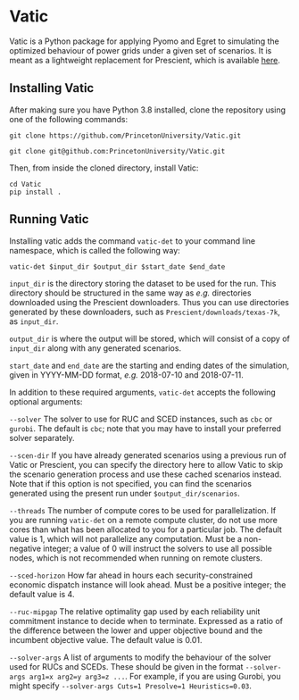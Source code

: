 # Vatic #

Vatic is a Python package for applying Pyomo and Egret to simulating the
optimized behaviour of power grids under a given set of scenarios. It is
meant as a lightweight replacement for Prescient, which is available
[here](https://github.com/grid-parity-exchange/Prescient).


## Installing Vatic ##

After making sure you have Python 3.8 installed, clone the repository using
one of the following commands:

```git clone https://github.com/PrincetonUniversity/Vatic.git```

```git clone git@github.com:PrincetonUniversity/Vatic.git```

Then, from inside the cloned directory, install Vatic:
```
cd Vatic
pip install .
```


## Running Vatic ##

Installing vatic adds the command `vatic-det` to your command line
namespace, which is called the following way:

```vatic-det $input_dir $output_dir $start_date $end_date ```

`input_dir` is the directory storing the dataset to be used for the run.
This directory should be structured in the same way as *e.g.* directories
downloaded using the Prescient downloaders. Thus you can use directories
generated by these downloaders, such as ```Prescient/downloads/texas-7k```,
as `input_dir`.

`output_dir` is where the output will be stored, which will consist of a copy
of `input_dir` along with any generated scenarios.

`start_date` and `end_date` are the starting and ending dates of the simulation,
given in YYYY-MM-DD format, *e.g.* 2018-07-10 and 2018-07-11.

In addition to these required arguments, `vatic-det` accepts the following
optional arguments:

`--solver` The solver to use for RUC and SCED instances, such as `cbc` or
`gurobi`. The default is `cbc`; note that you may have to install your
preferred solver separately.

`--scen-dir` If you have already generated scenarios using a previous run of
Vatic or Prescient, you can specify the directory here to allow Vatic to skip
the scenario generation process and use these cached scenarios instead. Note
that if this option is not specified, you can find the scenarios generated
using the present run under `$output_dir/scenarios`.

`--threads` The number of compute cores to be used for parallelization.
If you are running `vatic-det` on a remote compute cluster, do not use
more cores than what has been allocated to you for a particular job.
The default value is 1, which will not parallelize any computation. Must be
a non-negative integer; a value of 0 will instruct the solvers to use all
possible nodes, which is not recommended when running on remote clusters.

`--sced-horizon` How far ahead in hours each security-constrained economic
dispatch instance will look ahead. Must be a positive integer; the default
value is 4.

`--ruc-mipgap` The relative optimality gap used by each reliability unit
commitment instance to decide when to terminate. Expressed as a ratio
of the difference between the lower and upper objective bound and the
incumbent objective value. The default value is 0.01.

`--solver-args` A list of arguments to modify the behaviour of the solver
used for RUCs and SCEDs. These should be given in the format
```--solver-args arg1=x arg2=y arg3=z ...```. For example, if you are using
Gurobi, you might specify ```--solver-args Cuts=1 Presolve=1 Heuristics=0.03```.
